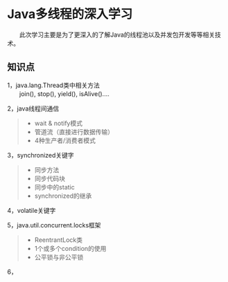 # Java多线程的深入学习
　　此次学习主要是为了更深入的了解Java的线程池以及并发包开发等等相关技术。
　　
## 知识点
1，java.lang.Thread类中相关方法</br>
　　join(), stop(), yield(), isAlive()....</br>

2，java线程间通信</br>
> * wait & notify模式
> * 管道流（直接进行数据传输）
> * 4种生产者/消费者模式

3，synchronized关键字</br>
> * 同步方法
> * 同步代码块
> * 同步中的static
> * synchronized的继承

4，volatile关键字</br>

5，java.util.concurrent.locks框架
> * ReentrantLock类
> * 1个或多个condition的使用
> * 公平锁与非公平锁

6，


